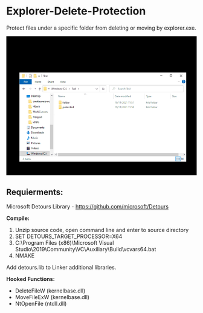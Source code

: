 # Explorer-Delete-Protection
Protect files under a specific folder from deleting or moving by explorer.exe.

![alt text](https://raw.githubusercontent.com/proxytype/Explorer-Delete-Protection/main/explorer-delete-protection.gif)

## Requierments:
Microsoft Detours Library - https://github.com/microsoft/Detours

**Compile:**
1. Unzip source code, open command line and enter to source directory
2. SET DETOURS_TARGET_PROCESSOR=X64
3. C:\Program Files (x86)\Microsoft Visual Studio\2019\Community\VC\Auxiliary\Build\vcvars64.bat
4. NMAKE

Add detours.lib to Linker additional libraries.

**Hooked Functions:**
- DeleteFileW (kernelbase.dll)<br>
- MoveFileExW (kernelbase.dll)<br>
- NtOpenFile (ntdll.dll)<br>
